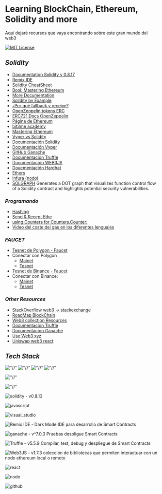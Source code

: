 # Learning BlockChain, Ethereum, Solidity and more

Aquí dejaré recursos que vaya encontrando sobre este gran mundo del web3

[![MIT License](https://img.shields.io/badge/License-MIT-green.svg)](https://choosealicense.com/licenses/mit/)

## _Solidity_

- [Documentation Solidity v 0.8.17](https://docs.soliditylang.org/en/v0.8.17/)
- [Remix IDE](https://remix.ethereum.org/)
- [Solidity CheatSheet](https://github.com/manojpramesh/solidity-cheatsheet)
- [Bool: Mastering Ethereum](https://github.com/ethereumbook/ethereumbook)
- [More Documentation](https://github.com/bkrem/awesome-solidity)
- [Solidity by Example](https://solidity-by-example.org/)
- [¿Por qué fallback y receive?](https://blog.soliditylang.org/2020/03/26/fallback-receive-split/)
- [OpenZeppelin tokens ERC](https://github.com/OpenZeppelin/openzeppelin-contracts/tree/master/contracts/token)
- [ERC721 Docs OpenZeppelin](https://docs.openzeppelin.com/contracts/4.x/api/token/erc721#IERC721)
- [Página de Ethereum](https://ethereum.org/es/developers/docs/smart-contracts/languages/)
- [bit3me academy](https://academy.bit2me.com/top-5-de-lenguajes-de-programacion-de-smart-contracts/)
- [Mastering Ethereum](https://github.com/ethereumbook/ethereumbook)
- [Vyper vs Solidity](https://iglu.net/vyper-vs-solidity/)
- [Documentación Solidity](https://docs.soliditylang.org/en/latest/)
- [Documentación Vyper](https://vyper.readthedocs.io/en/latest/)
- [GitHub Ganache](https://github.com/trufflesuite/ganache)
- [Documentacion Truffle](https://trufflesuite.com/docs/truffle/)
- [Documentación WEB3JS](https://web3js.readthedocs.io/en/v1.7.3/getting-started.html)
- [Doucmentación Hardhat](https://hardhat.org/hardhat-runner/docs/getting-started#overview)
- [Ethers](https://docs.ethers.org/v5/)
- [Infura (nodo)](https://app.infura.io/)
- [SOLGRAPH](https://github.com/raineorshine/solgraph) Generates a DOT graph that visualizes function control flow of a Solidity contract and highlights potential security vulnerabilities.

### _Programando_

- [Hashing](https://docs.soliditylang.org/en/v0.8.13/units-and-global-variables.html?highlight=ripemd#mathematical-and-cryptographic-functions)
- [Send & Recept Ethe](https://docs.soliditylang.org/en/v0.8.13/security-considerations.html?#sending-and-receiving-ether)
- [using Counters for Counters.Counter;](https://ethereum.stackexchange.com/questions/97186/what-is-the-reason-behind-writing-using-counters-for-counters-counters-when-us)
- [Video del coste del gas en los diferentes lenguajes](https://www.youtube.com/watch?v=sbc74oU94FM)

### _FAUCET_

- [Tesnet de Polygon - Faucet](https://mumbaifaucet.com/)
- Conectar con Polygon
  - [Mainet](/)
  - [Tesnet](/)
- [Tesnet de Binance - Faucet](https://testnet.binance.org/faucet-smart)
- Conectar con Binance:
  - [Mainet](https://bscscan.com/)
  - [Tesnet](https://testnet.bscscan.com/)

### _Other Resources_

- [StackOverflow web3 -> stackexchange](https://stackexchange.com/)
- [RoadMap BlockChain](https://roadmap.sh/blockchain)
- [Web3 collection Resources](https://www.web3collection.app/)
- [Documentacion Truffle](https://trufflesuite.com/docs/truffle/)
- [Documentacion Ganache](https://trufflesuite.com/docs/ganache/)
- [Use Web3 xyz](https://useweb3.xyz)
- [Uniswap web3 react](https://github.com/Uniswap/web3-react)

## _Tech Stack_

!["//"](https://img.shields.io/badge/Ethereum-3C3C3D?style=for-the-badge&logo=Ethereum&logoColor=White) !["//"](https://img.shields.io/badge/Binance-3C3C3D?style=for-the-badge&logo=Binance&logoColor=White) !["//"](https://img.shields.io/badge/Avalanche-3C3C3D?style=for-the-badge&logo=Avalanche&logoColor=White) !["//"](https://img.shields.io/badge/Polygon-3C3C3D?style=for-the-badge&logo=Polygon&logoColor=White)

!["//"](https://img.shields.io/badge/Web3.0-3C3C3D?style=for-the-badge&logo=&logoColor=blue)

!["//"](https://img.shields.io/badge/MetaMask-3C3C3D?style=for-the-badge&logo=MetaMask&logoColor=blue)

![solidity - v0.8.13](https://img.shields.io/static/v1?label=solidity&message=v0.8.13&color=5208F0&logo=solidity)

![javascript](https://badges.aleen42.com/src/javascript.svg)

![visual_studio](https://badges.aleen42.com/src/visual_studio.svg)

![Remix IDE - Dark Mode](https://img.shields.io/static/v1?label=Remix%20IDE&message=Dark%20Mode&color=5208F0&logo=remixide) IDE para desarrollo de Smart Contracts

![ganache - v^7.0.3](https://img.shields.io/static/v1?label=ganache&message=v0.8.13&color=5208F0&logo=ganache) Pruebas despligue Smart Contracts

![Truffle - v5.5.9](https://img.shields.io/static/v1?label=Truffle&message=v5.5.9&color=5208F0&logo=truffle) Compilar, test, debug y despliegue de Smart Contracts

![Web3JS - v1.7.3](https://img.shields.io/static/v1?label=Web3JS&message=v1.7.3&color=5208F0&logo=Web3JS) colección de bibliotecas que permiten interactuar con un nodo ethereum local o remoto

![react](https://badges.aleen42.com/src/react.svg)

![node](https://badges.aleen42.com/src/node.svg)

![github](https://badges.aleen42.com/src/github.svg)
